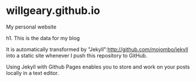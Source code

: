 # willgeary.github.io
My personal website

h1. This is the data for my blog

It is automatically transformed by "Jekyll":http://github.com/mojombo/jekyll into a static site whenever I push this repository to GitHub.

Using Jekyll with Github Pages enables you to store and work on your posts locally in a text editor. 
